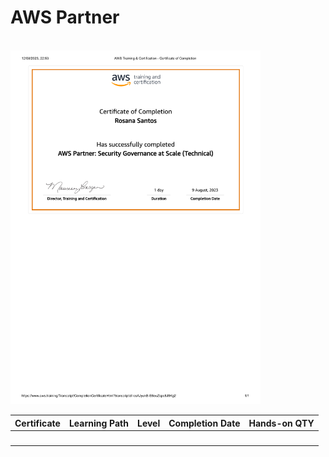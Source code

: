 <h1>AWS Partner</h1>

<br>


<img src="https://github.com/RosanaFSS/AWS-Cloud-Solutions-Architect-Journey/blob/AWS-Training-and-Certification/AWS%20S%20B%20-%202023%2C%20August%2009%2C%20AWS%20Partner%20-%20Security%20Governance%20at%20Scale%20(Technical).pdf" width="400">

<div align="center">

| Certificate                                 | Learning Path                | Level            | Completion Date     | Hands-on QTY |
| :-----------------------------------------: | :--------------------------- | :--------------- | :------------------ | -----------: | 
| <img src="" style="width:280px;"/> |       |           |  |  | 


</div>
